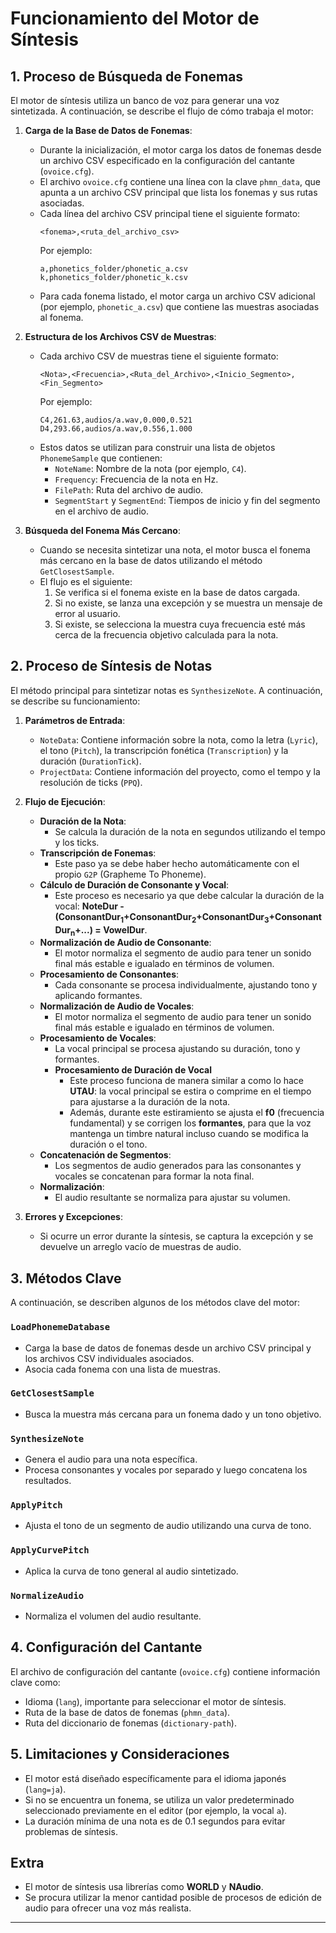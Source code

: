 # Funcionamiento del Motor de Síntesis

## 1. Proceso de Búsqueda de Fonemas
El motor de síntesis utiliza un banco de voz para generar una voz sintetizada. A continuación, se describe el flujo de cómo trabaja el motor:

1. **Carga de la Base de Datos de Fonemas**:
   - Durante la inicialización, el motor carga los datos de fonemas desde un archivo CSV especificado en la configuración del cantante (`ovoice.cfg`).
   - El archivo `ovoice.cfg` contiene una línea con la clave `phmn_data`, que apunta a un archivo CSV principal que lista los fonemas y sus rutas asociadas.
   - Cada línea del archivo CSV principal tiene el siguiente formato:
     ```
     <fonema>,<ruta_del_archivo_csv>
     ```
     Por ejemplo:
     ```
     a,phonetics_folder/phonetic_a.csv
     k,phonetics_folder/phonetic_k.csv
     ```
   - Para cada fonema listado, el motor carga un archivo CSV adicional (por ejemplo, `phonetic_a.csv`) que contiene las muestras asociadas al fonema.

2. **Estructura de los Archivos CSV de Muestras**:
   - Cada archivo CSV de muestras tiene el siguiente formato:
     ```
     <Nota>,<Frecuencia>,<Ruta_del_Archivo>,<Inicio_Segmento>,<Fin_Segmento>
     ```
     Por ejemplo:
     ```
     C4,261.63,audios/a.wav,0.000,0.521
     D4,293.66,audios/a.wav,0.556,1.000
     ```
   - Estos datos se utilizan para construir una lista de objetos `PhonemeSample` que contienen:
     - `NoteName`: Nombre de la nota (por ejemplo, `C4`).
     - `Frequency`: Frecuencia de la nota en Hz.
     - `FilePath`: Ruta del archivo de audio.
     - `SegmentStart` y `SegmentEnd`: Tiempos de inicio y fin del segmento en el archivo de audio.

3. **Búsqueda del Fonema Más Cercano**:
   - Cuando se necesita sintetizar una nota, el motor busca el fonema más cercano en la base de datos utilizando el método `GetClosestSample`.
   - El flujo es el siguiente:
     1. Se verifica si el fonema existe en la base de datos cargada.
     2. Si no existe, se lanza una excepción y se muestra un mensaje de error al usuario.
     3. Si existe, se selecciona la muestra cuya frecuencia esté más cerca de la frecuencia objetivo calculada para la nota.

## 2. Proceso de Síntesis de Notas
El método principal para sintetizar notas es `SynthesizeNote`. A continuación, se describe su funcionamiento:

1. **Parámetros de Entrada**:
   - `NoteData`: Contiene información sobre la nota, como la letra (`Lyric`), el tono (`Pitch`), la transcripción fonética (`Transcription`) y la duración (`DurationTick`).
   - `ProjectData`: Contiene información del proyecto, como el tempo y la resolución de ticks (`PPQ`).

2. **Flujo de Ejecución**:
   - **Duración de la Nota**:
     - Se calcula la duración de la nota en segundos utilizando el tempo y los ticks.
   - **Transcripción de Fonemas**:
     - Este paso ya se debe haber hecho automáticamente con el propio `G2P` (Grapheme To Phoneme).
   - **Cálculo de Duración de Consonante y Vocal**:
     - Este proceso es necesario ya que debe calcular la duración de la vocal: **NoteDur - (ConsonantDur<sub>1</sub>+ConsonantDur<sub>2</sub>+ConsonantDur<sub>3</sub>+ConsonantDur<sub>n</sub>+...) = VowelDur**.
   - **Normalización de Audio de Consonante**:
     - El motor normaliza el segmento de audio para tener un sonido final más estable e igualado en términos de volumen.
   - **Procesamiento de Consonantes**:
     - Cada consonante se procesa individualmente, ajustando tono y aplicando formantes.
   - **Normalización de Audio de Vocales**:
     - El motor normaliza el segmento de audio para tener un sonido final más estable e igualado en términos de volumen.
   - **Procesamiento de Vocales**:
     - La vocal principal se procesa ajustando su duración, tono y formantes.
     - **Procesamiento de Duración de Vocal**  
        - Este proceso funciona de manera similar a como lo hace **UTAU**: la vocal principal se estira o comprime en el tiempo para ajustarse a la duración de la nota.  
        - Además, durante este estiramiento se ajusta el **f0** (frecuencia fundamental) y se corrigen los **formantes**, para que la voz mantenga un timbre natural incluso cuando se modifica la duración o el tono.
   - **Concatenación de Segmentos**:
     - Los segmentos de audio generados para las consonantes y vocales se concatenan para formar la nota final.
   - **Normalización**:
     - El audio resultante se normaliza para ajustar su volumen.

3. **Errores y Excepciones**:
   - Si ocurre un error durante la síntesis, se captura la excepción y se devuelve un arreglo vacío de muestras de audio.

## 3. Métodos Clave
A continuación, se describen algunos de los métodos clave del motor:

### `LoadPhonemeDatabase`
- Carga la base de datos de fonemas desde un archivo CSV principal y los archivos CSV individuales asociados.
- Asocia cada fonema con una lista de muestras.

### `GetClosestSample`
- Busca la muestra más cercana para un fonema dado y un tono objetivo.

### `SynthesizeNote`
- Genera el audio para una nota específica.
- Procesa consonantes y vocales por separado y luego concatena los resultados.

### `ApplyPitch`
- Ajusta el tono de un segmento de audio utilizando una curva de tono.

### `ApplyCurvePitch`
- Aplica la curva de tono general al audio sintetizado.

### `NormalizeAudio`
- Normaliza el volumen del audio resultante.

## 4. Configuración del Cantante
El archivo de configuración del cantante (`ovoice.cfg`) contiene información clave como:
- Idioma (`lang`), importante para seleccionar el motor de síntesis.
- Ruta de la base de datos de fonemas (`phmn_data`).
- Ruta del diccionario de fonemas (`dictionary-path`).

## 5. Limitaciones y Consideraciones
- El motor está diseñado específicamente para el idioma japonés (`lang=ja`).
- Si no se encuentra un fonema, se utiliza un valor predeterminado seleccionado previamente en el editor (por ejemplo, la vocal `a`).
- La duración mínima de una nota es de 0.1 segundos para evitar problemas de síntesis.

## Extra
- El motor de síntesis usa librerías como **WORLD** y **NAudio**.  
- Se procura utilizar la menor cantidad posible de procesos de edición de audio para ofrecer una voz más realista.
---
